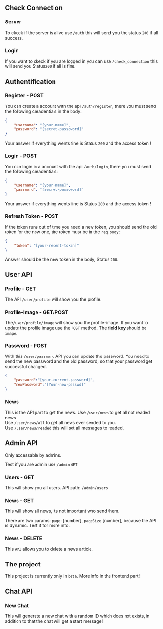 ## Check Connection

### Server
To ckeck if the server is alive use `/auth` this will send you the status `200` if all success.

### Login
If you want to ckeck if you are logged in you can use `/check_connection` this will send you Status`200` if all is fine.

## Authentification

### Register - POST

You can create a account with the api `/auth/register`, there you must send the following creadentials in the body:
```json
{
    "username": "[your-name]",
    "password": "[secret-passoword]"
}
```
Your answer if everything wents fine is Status `200` and the access token !

### Login - POST

You can login in a account with the api `/auth/login`, there you must send the following creadentials:
```json
{
    "username": "[your-name]",
    "password": "[secret-passoword]"
}
```
Your answer if everything wents fine is Status `200` and the access token !

### Refresh Token - POST

If the token runs out of time you need a new token, you should send the old token for the now one, the token must be in the `req.body`:
```json
{
    "token": "[your-recent-token]"
}
```
Answer should be the new token in the body, Status `200`.


## User API

### Profile - GET

The API `/user/profile` will show you the profile.

### Profile-Image - GET/POST
The`/user/profile/image` will show you the profile-image.
If you want to update the profile image use the `POST` method.
The **field key** should be `image`.

### Password - POST
With this `/user/password` API you can update the password.
You need to send the new password and the old password, so that your password get successful changed.
```json
{
    "password":"[your-current-password]",
    "newPassword":"[Your-new-passwd]"
}
```

### News
This is the API part to get the news.
Use `/user/news` to get all not readed news. <br>
Use `/user/news/all` to get all news ever sended to you. <br>
Use `/user/news/readed` this will set all messages to readed. <br>

## Admin API
Only accessable by admins.

Test if you are admin use `/admin` `GET`

### Users - GET
This will show you all users.
API path: `/admin/users`

### News - GET
This will show all news, its not important who send them.
<br>

There are two params: `page`: [number], `pageSize` [number], because the API is dynamic.
Test it for more info.

### News - DELETE

This `API` allows you to delete a news article.


## The project

This project is currently only in `beta`. More info in the frontend part!

## Chat API

### New Chat

This will generate a new chat with a random ID which does not exists, in addition to that the chat will get a start message!